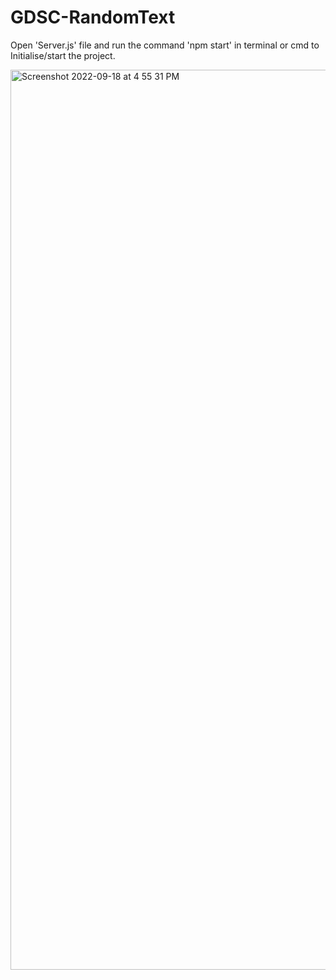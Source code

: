# GDSC-RandomText


Open 'Server.js' file and run the command 'npm start' in terminal or cmd to Initialise/start the project.

<img width="1440" alt="Screenshot 2022-09-18 at 4 55 31 PM" src="https://user-images.githubusercontent.com/68033955/190899718-211749d9-dbfc-4c5b-88d5-cc2ade1aedb5.png">
